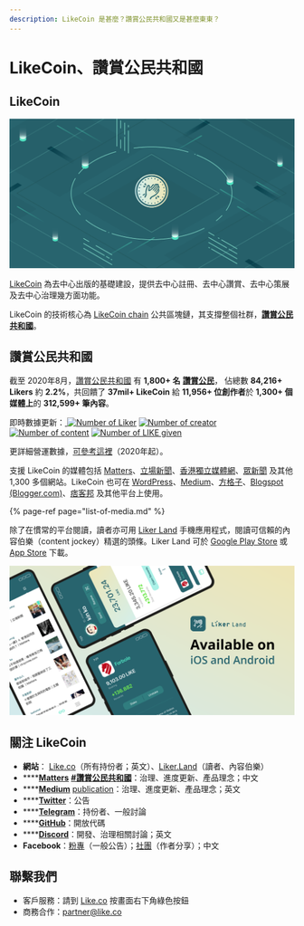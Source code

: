 ```yaml
---
description: LikeCoin 是甚麼？讚賞公民共和國又是甚麼東東？
---
```


# LikeCoin、讚賞公民共和國

## LikeCoin <a id="likecoin"></a>

![](../../.gitbook/assets/likecoin_presskit_likecoin_asset_likecoinfeature.png)

[LikeCoin](https://like.co/) 為去中心出版的基礎建設，提供去中心註冊、去中心讚賞、去中心策展及去中心治理幾方面功能。

LikeCoin 的技術核心為 [LikeCoin chain](https://likecoin.bigdipper.live/) 公共區塊鏈，其支撐整個社群，[**讚賞公民共和國**](https://like.co/in/getapp)。‌

## 讚賞公民共和國 <a id="republic-of-liker-land"></a>

截至 2020年8月，[讚賞公民共和國](https://like.co/in/getapp) 有 **1,800+ 名** [**讚賞公民**](https://liker.land/civic)， 佔總數 **84,216+ Likers** 約 **2.2%**，共回饋了 **37mil+ LikeCoin** 給 **11,956+ 位創作者**於 **1,300+ 個媒體上**的 **312,599+ 筆內容**。‌

即時數據更新：[ ![Number of Liker](https://static.like.co/badge/stats/liker.svg)](https://like.co/) [![Number of creator](https://static.like.co/badge/stats/creator.svg)](https://like.co/) [![Number of content](https://static.like.co/badge/stats/content.svg)](https://like.co/) [![Number of LIKE given](https://static.like.co/badge/stats/LIKE.svg)](https://like.co/)

更詳細營運數據，[可參考這裡](https://datastudio.google.com/u/0/reporting/e6168171-b61d-4871-b39f-7b6308f2facc/page/qgR)（2020年起）。

支援 LikeCoin 的媒體包括 [Matters](https://matters.news/)、[立場新聞](https://www.thestandnews.com/)、[香港獨立媒體網](https://www.inmediahk.net/)、[眾新聞](https://www.hkcnews.com/) 及其他 1,300 多個網站。LikeCoin 也可在 [WordPress](https://zh-hk.wordpress.org/plugins/likecoin/)、[Medium](https://medium.com/)、[方格子](https://vocus.cc/)、[Blogspot \(Blogger.com\)](https://www.blogger.com/)、[痞客邦](https://appmarket.pixnet.tw/#!/addon/1331) 及其他平台上使用。‌

{% page-ref page="list-of-media.md" %}

除了在慣常的平台閱讀，讀者亦可用 [Liker Land](https://like.co/in/getapp) 手機應用程式，閱讀可信賴的內容伯樂（content jockey）精選的頭條。Liker Land 可於 [Google Play Store](https://play.google.com/store/apps/details?id=com.oice&hl=en) 或 [App Store](https://apps.apple.com/hk/app/liker-land/id1248232355) 下載。 

![](../../.gitbook/assets/likecoin_ad72_appstore_og_ios_android.png)

## 關注 LikeCoin <a id="follow-us"></a>

* **網站**： [Like.co](https://like.co)（所有持份者；英文）、[Liker.Land](https://liker.land)（讀者、內容伯樂） 
* \*\*\*\*[**Matters**](https://matters.news/tags/VGFnOjgwOTQ) [**\#讚賞公民共和國**](https://matters.news/tags/VGFnOjgwOTQ)：治理、進度更新、產品理念；中文
* \*\*\*\*[**Medium**](https://medium.com/likecoin) [publication](https://medium.com/likecoin)：治理、進度更新、產品理念；英文
* \*\*\*\*[**Twitter**](https://twitter.com/likecoin)：公告
* \*\*\*\*[**Telegram**](https://t.me/likecoin)：持份者、一般討論
* \*\*\*\*[**GitHub**](https://github.com/likecoin)：開放代碼
* \*\*\*\*[**Discord**](https://discord.com/invite/HbvhWZw)：開發、治理相關討論；英文
* **Facebook**：[粉專](https://www.facebook.com/Liker.Land/)（一般公告）；[社團](https://www.facebook.com/groups/likecoin)（作者分享）；中文

## 聯繫我們 <a id="contact-us"></a>

* 客戶服務：請到 [Like.co](https://like.co/) 按畫面右下角綠色按鈕
* 商務合作：[partner@like.co](mailto:partner@like.co)

